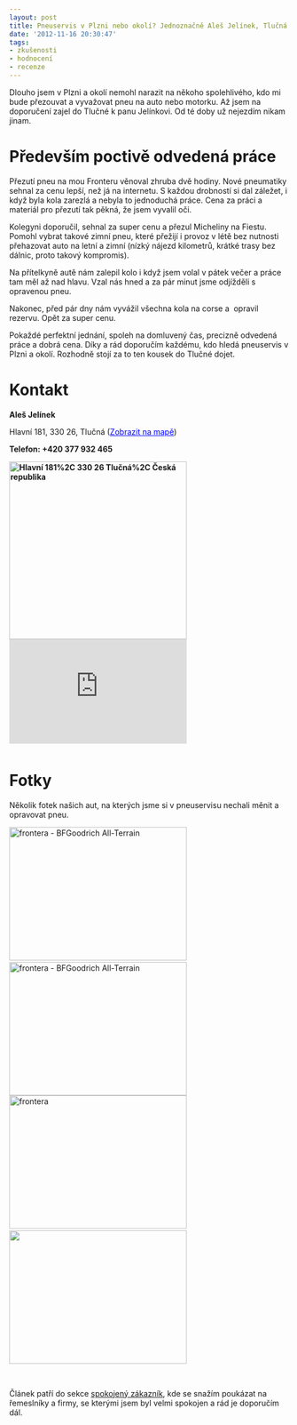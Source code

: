 ```yaml
---
layout: post
title: Pneuservis v Plzni nebo okolí? Jednoznačně Aleš Jelínek, Tlučná
date: '2012-11-16 20:30:47'
tags:
- zkušenosti
- hodnocení
- recenze
---
```

Dlouho jsem v Plzni a okolí nemohl narazit na někoho spolehlivého, kdo mi bude přezouvat a vyvažovat pneu na auto nebo motorku. Až jsem na doporučení zajel do Tlučné k panu Jelínkovi. Od té doby už nejezdím nikam jinam.

<h1>Především poctivě odvedená práce</h1>
<p>Přezutí pneu na mou Fronteru věnoval zhruba dvě hodiny. Nové pneumatiky sehnal za cenu lepší, než já na internetu. S každou drobností si dal záležet, i když byla kola zarezlá a nebyla to jednoduchá práce. Cena za práci a materiál pro přezutí tak pěkná, že jsem vyvalil oči.</p>
<p>Kolegyni doporučil, sehnal za super cenu a přezul Micheliny na Fiestu. Pomohl vybrat takové zimní pneu, které přežijí i provoz v létě bez nutnosti přehazovat auto na letní a zimní (nízký nájezd kilometrů, krátké trasy bez dálnic, proto takový kompromis). </p>
<p>Na přítelkyně autě nám zalepil kolo i když jsem volal v pátek večer a práce tam měl až nad hlavu. Vzal nás hned a za pár minut jsme odjížděli s opravenou pneu.</p>
<p>Nakonec, před pár dny nám vyvážil všechna kola na corse a  opravil rezervu. Opět za super cenu. </p>
<p>Pokaždé perfektní jednání, spoleh na domluvený čas, precizně odvedená práce a dobrá cena. Díky a rád doporučím každému, kdo hledá pneuservis v Plzni a okolí. Rozhodně stojí za to ten kousek do Tlučné dojet.</p>
<h1>Kontakt</h1>
<p><strong>Aleš Jelínek</strong></p>
<p>Hlavní 181, 330 26, Tlučná (<a style="color: #0000ff; text-align: left;" href="http://maps.google.cz/maps?client=opera&oe=utf-8&channel=suggest&q=Hlavn%C3%AD+181,+330+26+Tlu%C4%8Dn%C3%A1,+%C4%8Cesk%C3%A1+republika&ie=UTF8&hq=&hnear=Hlavn%C3%AD+181,+330+26+Tlu%C4%8Dn%C3%A1&gl=cz&t=m&brcurrent=5,0,0&ll=49.725311,13.23741&spn=0.010431,0.027466&z=14&iwloc=A&source=embed">Zobrazit na mapě</a>)</p>
<p><strong>Telefon: +420 377 932 465</strong></p>
<p><strong><img src="http://www.tomas-dvorak.cz/images/158t.png" alt="Hlavní 181%2C 330 26 Tlučná%2C Česká republika" width="320" /></strong><iframe src="http://maps.google.cz/maps?client=opera&oe=utf-8&channel=suggest&q=Hlavn%C3%AD+181,+330+26+Tlu%C4%8Dn%C3%A1,+%C4%8Cesk%C3%A1+republika&ie=UTF8&hq=&hnear=Hlavn%C3%AD+181,+330+26+Tlu%C4%8Dn%C3%A1&gl=cz&t=m&brcurrent=5,0,0&ll=49.725311,13.23741&spn=0.010431,0.027466&z=14&iwloc=A&output=embed" frameborder="0" marginwidth="0" marginheight="0" scrolling="no" width="320" height="188"></iframe><br /><span style="font-size: 8px;"><br /></span></p>
<h1>Fotky</h1>
<p>Několik fotek našich aut, na kterých jsme si v pneuservisu nechali měnit a opravovat pneu.</p>
<p><img src="http://www.tomas-dvorak.cz/images/161t.jpg" alt="frontera - BFGoodrich All-Terrain" width="320" height="240" /> <img src="http://www.tomas-dvorak.cz/images/160t.jpg" alt="frontera - BFGoodrich All-Terrain" width="320" height="240" /><img src="http://www.tomas-dvorak.cz/images/159t.jpg" alt="frontera" width="320" height="240" /> <img src="http://www.tomas-dvorak.cz/images/163t.jpg" alt="" width="320" height="240" /></p>
<p> </p>
<p>Článek patří do sekce <a href="http://www.tomas-dvorak.cz/kategorie/spokojeny-zakaznik/">spokojený zákazník</a>, kde se snažím poukázat na řemeslníky a firmy, se kterými jsem byl velmi spokojen a rád je doporučím dál.</p>
